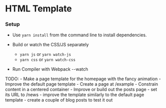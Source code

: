 
# HTML Template

### Setup

- Use `yarn install` from the command line to install dependencies.
- Build or watch the CSS/JS separately
    - `yarn js` or `yarn watch-js`
    - `yarn css` or `yarn watch-css`

- Run Compiler with Webpack --watch




TODO:
    - Make a page template for the homepage with the fancy animation
    - Improve the default page template
    - Create a page at /example
    - Constrain content in a centered container
    - Improve or build out the posts page
       - set its URL to /news
    - improve the template similarly to the default page template
    - create a couple of blog posts to test it out